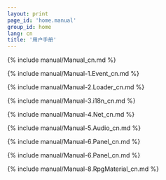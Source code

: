 ```yaml
---
layout: print
page_id: 'home.manual'
group_id: home
lang: cn
title: '用户手册'
---
```

{% include manual/Manual_cn.md %}

{% include manual/Manual-1.Event_cn.md %}

{% include manual/Manual-2.Loader_cn.md %}

{% include manual/Manual-3.i18n_cn.md %}

{% include manual/Manual-4.Net_cn.md %}

{% include manual/Manual-5.Audio_cn.md %}

{% include manual/Manual-6.Panel_cn.md %}

{% include manual/Manual-6.Panel_cn.md %}

{% include manual/Manual-8.RpgMaterial_cn.md %}
